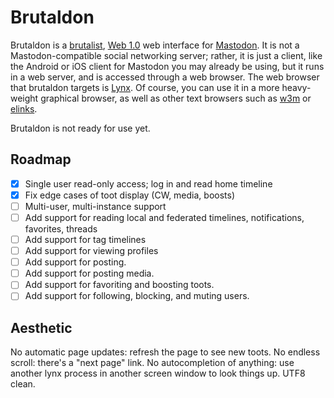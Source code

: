 # Brutaldon

Brutaldon is a [brutalist][0], [Web 1.0][0.5] web interface for [Mastodon][1]. It is not a Mastodon-compatible social networking server; rather, it is just a client, like the Android or iOS client for Mastodon you may already be using, but it runs in a web server, and is accessed through a web browser. The web browser that brutaldon targets is [Lynx][2]. Of course, you can use it in a more heavy-weight graphical browser, as well as other text browsers such as [w3m][3] or [elinks][4].

[0]:http://brutalistwebsites.com/
[0.5]: https://en.wikipedia.org/wiki/Web_2.0#%22Web_1.0%22
[1]: https://joinmastodon.org/
[2]: https://lynx.browser.org/
[3]: https://w3m.sourceforge.net/
[4]: http://elinks.or.cz/

Brutaldon is not ready for use yet.

## Roadmap

* [X] Single user read-only access; log in and read home timeline
* [X] Fix edge cases of toot display (CW, media, boosts)
* [ ] Multi-user, multi-instance support
* [ ] Add support for reading local and federated timelines, notifications, favorites, threads
* [ ] Add support for tag timelines
* [ ] Add support for viewing profiles
* [ ] Add support for posting.
* [ ] Add support for posting media.
* [ ] Add support for favoriting and boosting toots.
* [ ] Add support for following, blocking, and muting users.

## Aesthetic

No automatic page updates: refresh the page to see new toots. No endless scroll: there's a "next page" link. No autocompletion of anything: use another lynx process in another screen window to look things up. UTF8 clean.
